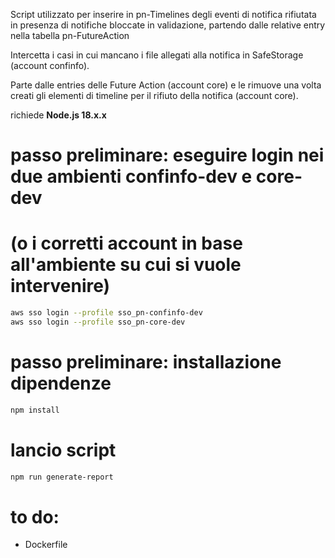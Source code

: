 Script utilizzato per inserire in pn-Timelines degli eventi di notifica rifiutata in presenza di notifiche
bloccate in validazione, partendo dalle relative entry nella tabella pn-FutureAction

Intercetta i casi in cui mancano i file allegati alla notifica in SafeStorage (account confinfo).

Parte dalle entries delle Future Action (account core) e le rimuove una volta creati gli elementi di
timeline per il rifiuto della notifica (account core).

richiede **Node.js 18.x.x**


# passo preliminare: eseguire login nei due ambienti confinfo-dev e core-dev
# (o i corretti account in base all'ambiente su cui si vuole intervenire)
```bash
aws sso login --profile sso_pn-confinfo-dev
aws sso login --profile sso_pn-core-dev
```

# passo preliminare: installazione dipendenze
```bash
npm install
```

# lancio script
```bash
npm run generate-report
```

# to do:
- Dockerfile
